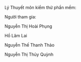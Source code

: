 Lý Thuyết môn kiểm thử phần mềm:

Người tham gia:

Nguyễn Thị Hoài Phụng

Hồ Lâm Lai

Nguyễn Thế Thanh Thảo

Nguyễn Thị Thủy Quỳnh
